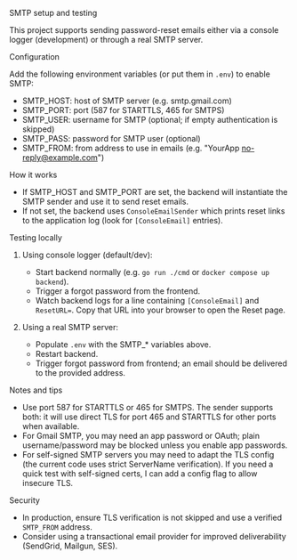 SMTP setup and testing

This project supports sending password-reset emails either via a console logger (development) or through a real SMTP server.

Configuration

Add the following environment variables (or put them in `.env`) to enable SMTP:

- SMTP_HOST: host of SMTP server (e.g. smtp.gmail.com)
- SMTP_PORT: port (587 for STARTTLS, 465 for SMTPS)
- SMTP_USER: username for SMTP (optional; if empty authentication is skipped)
- SMTP_PASS: password for SMTP user (optional)
- SMTP_FROM: from address to use in emails (e.g. "YourApp <no-reply@example.com>")

How it works

- If SMTP_HOST and SMTP_PORT are set, the backend will instantiate the SMTP sender and use it to send reset emails.
- If not set, the backend uses `ConsoleEmailSender` which prints reset links to the application log (look for `[ConsoleEmail]` entries).

Testing locally

1) Using console logger (default/dev):
   - Start backend normally (e.g. `go run ./cmd` or `docker compose up backend`).
   - Trigger a forgot password from the frontend.
   - Watch backend logs for a line containing `[ConsoleEmail]` and `ResetURL=`. Copy that URL into your browser to open the Reset page.

2) Using a real SMTP server:
   - Populate `.env` with the SMTP_* variables above.
   - Restart backend.
   - Trigger forgot password from frontend; an email should be delivered to the provided address.

Notes and tips

- Use port 587 for STARTTLS or 465 for SMTPS. The sender supports both: it will use direct TLS for port 465 and STARTTLS for other ports when available.
- For Gmail SMTP, you may need an app password or OAuth; plain username/password may be blocked unless you enable app passwords.
- For self-signed SMTP servers you may need to adapt the TLS config (the current code uses strict ServerName verification). If you need a quick test with self-signed certs, I can add a config flag to allow insecure TLS.

Security

- In production, ensure TLS verification is not skipped and use a verified `SMTP_FROM` address.
- Consider using a transactional email provider for improved deliverability (SendGrid, Mailgun, SES).
